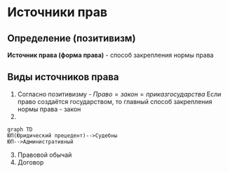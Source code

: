 # Источники прав
## Определение (позитивизм)
**Источник права (форма права)** - способ закрепления нормы права
## Виды источников права
1. Согласно позитивизму - $Право=закон=приказ{ }государства$
Если право создаётся государством, то главный способ закрепления нормы права - закон
2. 
```mermaid
graph TD
ЮП(Юридический прецедент)-->Судебны
ЮП-->Административный
```
3. Правовой обычай
4. Договор
